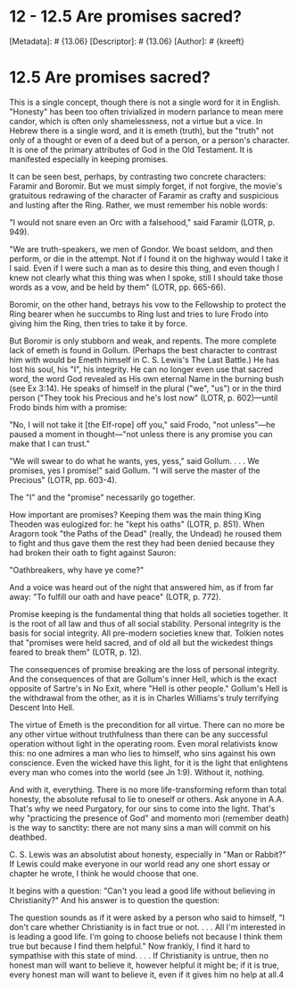 # 12 - 12.5 Are promises sacred?
[Metadata]: # {13.06}
[Descriptor]: # {13.06}
[Author]: # {kreeft}

# 12.5 Are promises sacred?
This is a single concept, though there is not a single word for it in English.
"Honesty" has been too often trivialized in modern parlance to mean mere
candor, which is often only shamelessness, not a virtue but a vice. In Hebrew
there is a single word, and it is emeth (truth), but the "truth" not only of a
thought or even of a deed but of a person, or a person's character. It is one
of the primary attributes of God in the Old Testament. It is manifested
especially in keeping promises.

It can be seen best, perhaps, by contrasting two concrete characters: Faramir
and Boromir. But we must simply forget, if not forgive, the movie's gratuitous
redrawing of the character of Faramir as crafty and suspicious and lusting
after the Ring. Rather, we must remember his noble words:

"I would not snare even an Orc with a falsehood," said Faramir (LOTR, p. 949).

"We are truth-speakers, we men of Gondor. We boast seldom, and then perform, or
die in the attempt. Not if I found it on the highway would I take it I said.
Even if I were such a man as to desire this thing, and even though I knew not
clearly what this thing was when I spoke, still I should take those words as a
vow, and be held by them" (LOTR, pp. 665-66).

Boromir, on the other hand, betrays his vow to the Fellowship to protect the
Ring bearer when he succumbs to Ring lust and tries to lure Frodo into giving
him the Ring, then tries to take it by force.

But Boromir is only stubborn and weak, and repents. The more complete lack of
emeth is found in Gollum. (Perhaps the best character to contrast him with
would be Emeth himself in C. S. Lewis's The Last Battle.) He has lost his soul,
his "I", his integrity. He can no longer even use that sacred word, the word
God revealed as His own eternal Name in the burning bush (see Ex 3:14). He
speaks of himself in the plural ("we", "us") or in the third person ("They took
his Precious and he's lost now" (LOTR, p. 602)—until Frodo binds him with a
promise:

"No, I will not take it [the Elf-rope] off you," said Frodo, "not unless"—he
paused a moment in thought—"not unless there is any promise you can make that I
can trust."

"We will swear to do what he wants, yes, yess," said Gollum. . . . We promises,
yes I promise!" said Gollum. "I will serve the master of the Precious" (LOTR,
pp. 603-4).

The "I" and the "promise" necessarily go together.

How important are promises? Keeping them was the main thing King Theoden was
eulogized for: he "kept his oaths" (LOTR, p. 851). When Aragorn took "the Paths
of the Dead" (really, the Undead) he roused them to fight and thus gave them
the rest they had been denied because they had broken their oath to fight
against Sauron:

"Oathbreakers, why have ye come?"

And a voice was heard out of the night that answered him, as if from far away:
"To fulfill our oath and have peace" (LOTR, p. 772).

Promise keeping is the fundamental thing that holds all societies together. It
is the root of all law and thus of all social stability. Personal integrity is
the basis for social integrity. All pre-modern societies knew that. Tolkien
notes that "promises were held sacred, and of old all but the wickedest things
feared to break them" (LOTR, p. 12).

The consequences of promise breaking are the loss of personal integrity. And
the consequences of that are Gollum's inner Hell, which is the exact opposite
of Sartre's in No Exit, where "Hell is other people." Gollum's Hell is the
withdrawal from the other, as it is in Charles Williams's truly terrifying
Descent Into Hell.

The virtue of Emeth is the precondition for all virtue. There can no more be
any other virtue without truthfulness than there can be any successful
operation without light in the operating room. Even moral relativists know
this: no one admires a man who lies to himself, who sins against his own
conscience. Even the wicked have this light, for it is the light that
enlightens every man who comes into the world (see Jn 1:9). Without it,
nothing.

And with it, everything. There is no more life-transforming reform than total
honesty, the absolute refusal to lie to oneself or others. Ask anyone in A.A.
That's why we need Purgatory, for our sins to come into the light. That's why
"practicing the presence of God" and momento mori (remember death) is the way
to sanctity: there are not many sins a man will commit on his deathbed.

C. S. Lewis was an absolutist about honesty, especially in "Man or Rabbit?" If
Lewis could make everyone in our world read any one short essay or chapter he
wrote, I think he would choose that one.

It begins with a question: "Can't you lead a good life without believing in
Christianity?" And his answer is to question the question:

The question sounds as if it were asked by a person who said to himself, "I
don't care whether Christianity is in fact true or not. . . . All I'm
interested in is leading a good life. I'm going to choose beliefs not because I
think them true but because I find them helpful." Now frankly, I find it hard
to sympathise with this state of mind. . . . If Christianity is untrue, then no
honest man will want to believe it, however helpful it might be; if it is true,
every honest man will want to believe it, even if it gives him no help at all.4


